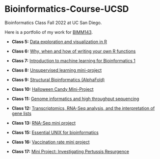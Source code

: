# Bioinformatics-Course-UCSD
Bioinformatics Class Fall 2022 at UC San Diego.

Here is a portfolio of my work for [BIMM143](https://bioboot.github.io/bimm143_F22/).

- **Class 5:** [Data exploration and visualization in R](https://github.com/k3alvare/Bioinformatics-Course-UCSD/blob/main/week03/class05/class05.md)

- **Class 6:** [Why, when and how of writing your own R functions](https://github.com/k3alvare/Bioinformatics-Course-UCSD/blob/main/week03/class06/class06.md)

- **Class 7:** [Introduction to machine learning for Bioinformatics 1](https://github.com/k3alvare/Bioinformatics-Course-UCSD/blob/main/week04/class07/class07.md)

- **Class 8:** [Unsupervised learning mini-project](https://github.com/k3alvare/Bioinformatics-Course-UCSD/blob/main/week04/class_08_miniproject/Untitled.md)

- **Class 9:** [Structural Bioinformatics (AlphaFold)](https://github.com/k3alvare/Bioinformatics-Course-UCSD/blob/main/week05/class09/class09.md)

- **Class 10:** [Halloween Candy Mini-Project](https://github.com/k3alvare/Bioinformatics-Course-UCSD/blob/main/class10/class10.md)

- **Class 11:** [Genome informatics and high throughput sequencing](https://github.com/k3alvare/Bioinformatics-Course-UCSD/blob/main/week06/class11/class11.md)

- **Class 12:** [Transcriptomics, RNA-Seq analysis, and the interpretation of gene lists](https://github.com/k3alvare/Bioinformatics-Course-UCSD/blob/main/week06/class12/class12.md)

- **Class 13:** [RNA-Seq mini project](https://github.com/k3alvare/Bioinformatics-Course-UCSD/blob/main/week07/class13/class13.md)

- **Class 15:** [Essential UNIX for bioinformatics](https://github.com/k3alvare/Bioinformatics-Course-UCSD/blob/main/week08/class15/Untitled.md)

- **Class 16:** [Vaccination rate mini project](https://github.com/k3alvare/Bioinformatics-Course-UCSD/blob/main/week09/class16/class16.md)

- **Class 17:** [Mini Project: Investigating Pertussis Resurgence](https://github.com/k3alvare/Bioinformatics-Course-UCSD/blob/main/week10/class18.md)

